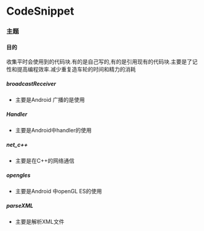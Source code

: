 # CodeSnippet

### 主题

#### 目的
收集平时会使用到的代码块.有的是自己写的,有的是引用现有的代码块.主要是了记性和提高编程效率.减少重复造车轮的时间和精力的消耗

##### broadcastReceiver
- 主要是Android 广播的是使用
##### Handler
- 主要是Android中handler的使用
##### net_c++
- 主要是在C++的网络通信
##### opengles
- 主要是Android 中openGL ES的使用
##### parseXML
- 主要是解析XML文件